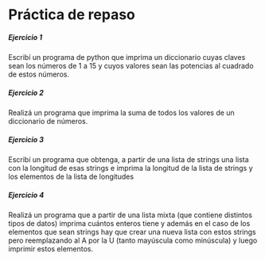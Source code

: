 # **Práctica de repaso**

##### **Ejercicio 1**
Escribí un programa de python que imprima un diccionario cuyas claves sean los números de 1 a 15 y cuyos valores sean las potencias al cuadrado de estos números.

##### **Ejercicio 2**
Realizá un programa que imprima la suma de todos los valores de un diccionario de números.

##### **Ejercicio 3**
Escribí un programa que obtenga, a partir de una lista de strings una lista con la longitud de esas strings e imprima la longitud de la lista de strings y los elementos de la lista de longitudes

##### **Ejercicio 4**
Realizá un programa que a partir de una lista mixta (que contiene distintos tipos de datos) imprima cuántos enteros tiene y además en el caso de los elementos que sean strings hay que crear una nueva lista con estos strings pero reemplazando al A por la U (tanto mayúscula como minúscula) y luego imprimir estos elementos.
